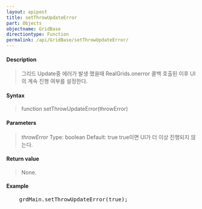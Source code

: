 ```yaml
---
layout: apipost
title: setThrowUpdateError
part: Objects
objectname: GridBase
directiontype: Function
permalink: /api/GridBase/setThrowUpdateError/
---
```



#### Description

> 그리드 Update중 에러가 발생 했을때 RealGrids.onerror 콜백 호출된 이후 UI의 계속 진행 여부를 설정한다.

#### Syntax

> function setThrowUpdateError(throwError)

#### Parameters

> *throwError*
> Type: boolean
> Default: true
> true이면 UI가 더 이상 진행되지 않는다.

#### Return value

> None.

#### Example

<pre class="prettyprint">
    grdMain.setThrowUpdateError(true);
</pre>




